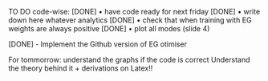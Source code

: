 TO DO code-wise: 
 [DONE]   • have code ready for next friday
 [DONE]   • write down here whatever analytics
 [DONE]   • check that when training with EG weights are always positive
 [DONE]   • plot all modes (slide 4)

 [DONE]   - Implement the Github version of EG otimiser


For tommorrow: understand the graphs if the code is correct 
Understand the theory behind it + derivations on Latex!!